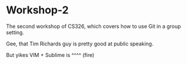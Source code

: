 # Workshop-2

The second workshop of CS326, which covers how to use Git in a group setting.

Gee, that Tim Richards guy is pretty good at public speaking.

But yikes VIM + Sublime is ^^^^ (fire)
